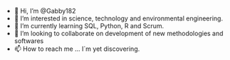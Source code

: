 - 👋 Hi, I’m @Gabby182
- 👀 I’m interested in science, technology and environmental engineering.
- 🌱 I’m currently learning SQL, Python, R and Scrum.  
- 💞️ I’m looking to collaborate on development of new methodologies and softwares
- 📫 How to reach me ... I´m yet discovering.

<!---
Gabby182/Gabby182 is a ✨ special ✨ repository because its `README.md` (this file) appears on your GitHub profile.
You can click the Preview link to take a look at your changes.
--->
